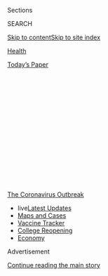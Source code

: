 <div id="app">

<div>

<div>

<div>

<div class="NYTAppHideMasthead css-1q2w90k e1suatyy0">

<div class="section css-ui9rw0 e1suatyy2">

<div class="css-eph4ug er09x8g0">

<div class="css-6n7j50">

</div>

<span class="css-1dv1kvn">Sections</span>

<div class="css-10488qs">

<span class="css-1dv1kvn">SEARCH</span>

</div>

[Skip to content](#site-content)[Skip to site
index](#site-index)

</div>

<div id="masthead-section-label" class="css-1wr3we4 eaxe0e00">

[Health](https://www.nytimes3xbfgragh.onion/section/health)

</div>

<div class="css-10698na e1huz5gh0">

</div>

</div>

<div id="masthead-bar-one" class="section hasLinks css-15hmgas e1csuq9d3">

<div class="css-uqyvli e1csuq9d0">

</div>

<div class="css-1uqjmks e1csuq9d1">

</div>

<div class="css-9e9ivx">

[](https://myaccount.nytimes3xbfgragh.onion/auth/login?response_type=cookie&client_id=vi)

</div>

<div class="css-1bvtpon e1csuq9d2">

[Today’s
Paper](https://www.nytimes3xbfgragh.onion/section/todayspaper)

</div>

</div>

</div>

</div>

<div data-aria-hidden="false">

<div id="site-content" data-role="main">

<div>

<div class="css-1aor85t" style="opacity:0.000000001;z-index:-1;visibility:hidden">

<div class="css-1hqnpie">

<div class="css-epjblv">

<span class="css-17xtcya">[Health](/section/health)</span><span class="css-x15j1o">|</span><span class="css-fwqvlz">Mistrust
of a Coronavirus Vaccine Could Imperil Widespread
Immunity</span>

</div>

<div class="css-k008qs">

<div class="css-1iwv8en">

<span class="css-18z7m18"></span>

<div>

</div>

</div>

<span class="css-1n6z4y">https://nyti.ms/2OAxMM1</span>

<div class="css-1705lsu">

<div class="css-4xjgmj">

<div class="css-4skfbu" data-role="toolbar" data-aria-label="Social Media Share buttons, Save button, and Comments Panel with current comment count" data-testid="share-tools">

  - 
  - 
  - 
  - 
    
    <div class="css-6n7j50">
    
    </div>

  - 
  - 

</div>

</div>

</div>

</div>

</div>

</div>

<div id="NYT_TOP_BANNER_REGION" class="css-13pd83m">

<div>

<div id="styln-prism-menu-1592847958612" class="section interactive-content interactive-size-medium css-1edisqu">

<div class="css-17ih8de interactive-body">

<div id="scroll-container" class="css-1gj85ro">

[<span class="styln-title-wrap"><span class="css-1pje3qr">The
Coronavirus</span><span class="css-1pje3qr">
Outbreak</span></span>](https://www.nytimes3xbfgragh.onion/news-event/coronavirus?action=click&pgtype=Article&state=default&region=TOP_BANNER&context=storylines_menu)

  - <span class="css-kqxiym" data-emphasize="true">live</span>[Latest
    Updates](https://www.nytimes3xbfgragh.onion/2020/08/04/world/coronavirus-covid-19.html?action=click&pgtype=Article&state=default&region=TOP_BANNER&context=storylines_menu)
  - [Maps and
    Cases](https://www.nytimes3xbfgragh.onion/interactive/2020/us/coronavirus-us-cases.html?action=click&pgtype=Article&state=default&region=TOP_BANNER&context=storylines_menu)
  - [Vaccine
    Tracker](https://www.nytimes3xbfgragh.onion/interactive/2020/science/coronavirus-vaccine-tracker.html?action=click&pgtype=Article&state=default&region=TOP_BANNER&context=storylines_menu)
  - [College
    Reopening](https://www.nytimes3xbfgragh.onion/2020/08/02/us/covid-college-reopening.html?action=click&pgtype=Article&state=default&region=TOP_BANNER&context=storylines_menu)
  - [Economy](https://www.nytimes3xbfgragh.onion/live/2020/08/03/business/stock-market-today-coronavirus?action=click&pgtype=Article&state=default&region=TOP_BANNER&context=storylines_menu)

</div>

</div>

</div>

</div>

</div>

<div id="top-wrapper" class="css-1sy8kpn">

<div id="top-slug" class="css-l9onyx">

Advertisement

</div>

[Continue reading the main
story](#after-top)

<div class="ad top-wrapper" style="text-align:center;height:100%;display:block;min-height:250px">

<div id="top" class="place-ad" data-position="top" data-size-key="top">

</div>

</div>

<div id="after-top">

</div>

</div>

<div>

<div id="sponsor-wrapper" class="css-1hyfx7x">

<div id="sponsor-slug" class="css-19vbshk">

Supported by

</div>

[Continue reading the main
story](#after-sponsor)

<div id="sponsor" class="ad sponsor-wrapper" style="text-align:center;height:100%;display:block">

</div>

<div id="after-sponsor">

</div>

</div>

<div class="css-186x18t">

</div>

<div class="css-1vkm6nb ehdk2mb0">

# Mistrust of a Coronavirus Vaccine Could Imperil Widespread Immunity

</div>

Billions are being poured into developing a shot, but the rapid
timetable and President Trump’s cheerleading are creating a whole new
group of vaccine-hesitant patients.

<div class="css-79elbk" data-testid="photoviewer-wrapper">

<div class="css-z3e15g" data-testid="photoviewer-wrapper-hidden">

</div>

<div class="css-1a48zt4 ehw59r15" data-testid="photoviewer-children">

![<span class="css-16f3y1r e13ogyst0" data-aria-hidden="true">An
anti-vaccination rally on the steps of California’s State Capitol in
Sacramento last
month.</span><span class="css-cnj6d5 e1z0qqy90" itemprop="copyrightHolder"><span class="css-1ly73wi e1tej78p0">Credit...</span><span><span>Rich
Pedroncelli/Associated
Press</span></span></span>](https://static01.graylady3jvrrxbe.onion/images/2020/07/19/science/00VIRUS-VAX-DOUBTS1/merlin_173852484_5fad07c2-7dbe-45c0-9dc8-fd4823271c2b-articleLarge.jpg?quality=75&auto=webp&disable=upscale)

</div>

</div>

<div class="css-18e8msd">

<div class="css-vp77d3 epjyd6m0">

<div class="css-1baulvz">

By [<span class="css-1baulvz last-byline" itemprop="name">Jan
Hoffman</span>](https://www.nytimes3xbfgragh.onion/by/jan-hoffman)

</div>

</div>

  - 
    
    <div class="css-ld3wwf e16638kd2">
    
    Published July 18, 2020Updated July 22,
    2020
    
    </div>

  - 
    
    <div class="css-4xjgmj">
    
    <div class="css-pvvomx" data-role="toolbar" data-aria-label="Social Media Share buttons, Save button, and Comments Panel with current comment count" data-testid="share-tools">
    
      - 
      - 
      - 
      - 
        
        <div class="css-6n7j50">
        
        </div>
    
      - 
      - 
    
    </div>
    
    </div>

</div>

</div>

<div class="section meteredContent css-1r7ky0e" name="articleBody" itemprop="articleBody">

<div class="css-1fanzo5 StoryBodyCompanionColumn">

<div class="css-53u6y8">

Almost daily, President Trump and leaders worldwide say they are racing
to develop a [coronavirus
vaccine](https://www.nytimes3xbfgragh.onion/2020/07/22/upshot/vaccine-coronavirus-government-purchase.html),
in perhaps the most urgent mission in the history of medical science.
But the repeated assurances of near-miraculous speed are exacerbating a
problem that has largely been overlooked and one that public health
experts say must be addressed now: persuading people to actually get the
shot.

A growing number of polls find so many people saying they would not get
a coronavirus vaccine that its potential to shut down the pandemic could
be in jeopardy. Distrust of it is particularly pronounced in
African-American communities, which have been disproportionately
devastated by the virus. But even many staunch supporters of
immunization say they are wary of this vaccine.

“The bottom line is I have absolutely no faith in the F.D.A. and in the
Trump administration,” said Joanne Barnes, a retired fourth-grade
teacher from Fairbanks, Alaska, who said she was otherwise always
scrupulously up-to-date on getting her shots, including those for
shingles, flu and pneumonia. “I just feel like there’s a rush to get a
vaccine out, so I’m very hesitant.”

[Mistrust of vaccines has been on the rise in the
U.S.](https://www.nytimes3xbfgragh.onion/2019/09/23/health/anti-vaccination-movement-us.html)
in recent years, a sentiment that resists categorization by political
party, educational background or socio-economic demographics. It has
been fanned by a handful of celebrities. But now, anti-vaccine groups
are attracting a new type of clientele altogether.

</div>

</div>

<div class="css-1fanzo5 StoryBodyCompanionColumn">

<div class="css-53u6y8">

Jackie Schlegel, founder of Texans for Vaccine Choice, which presses for
school vaccine exemptions, said that her group’s membership had
skyrocketed since April. “Our phones are ringing off the hook with
people who are saying, ‘I’ve gotten every vaccine, but I’m not getting
this one,” she said. “‘How do I opt out?’” She said she often has to
assure callers, “‘They’re not coming to your home to force-vax you.’”

</div>

</div>

<div class="css-79elbk" data-testid="photoviewer-wrapper">

<div class="css-z3e15g" data-testid="photoviewer-wrapper-hidden">

</div>

<div class="css-1a48zt4 ehw59r15" data-testid="photoviewer-children">

![<span class="css-16f3y1r e13ogyst0" data-aria-hidden="true">Joanne
Barnes, a retired schoolteacher, is up to date on her shots, but is
skeptical of a new coronavirus
vaccine.</span><span class="css-cnj6d5 e1z0qqy90" itemprop="copyrightHolder"><span class="css-1ly73wi e1tej78p0">Credit...</span><span>Brian
Fraser for The New York
Times</span></span>](https://static01.graylady3jvrrxbe.onion/images/2020/07/17/science/00VIRUS-VAX-DOUBTS4a/00VIRUS-VAX-DOUBTS4a-articleLarge.jpg?quality=75&auto=webp&disable=upscale)

</div>

</div>

<div class="audioFigureHeading">

<div class="css-1et479a">

![](https://static01.graylady3jvrrxbe.onion/images/2017/01/29/podcasts/the-daily-album-art/the-daily-album-art-articleInline-v2.jpg?quality=75&auto=webp&disable=upscale)

</div>

### Listen to ‘The Daily’: The Vaccine Trust Problem

<span class="css-59o34k">Why developing a coronavirus vaccine may be
easier than persuading people to get it.</span>

</div>

<div class="css-qe9gm7">

<div>

<div class="css-1g7y0i5 e1drnplw0">

<div class="css-1ceswkc e1drnplw1">

</div>

<div class="css-f2fzwx e1drnplw2">

<div data-aria-labelledby="modal-title" data-role="region">

<div id="modal-title" class="css-mln36k">

transcript

</div>

<div class="css-pbq7ev">

</div>

<span>Back to The
Daily</span>

<div class="css-f6lhej">

<div class="css-1ialerq">

<div class="css-1701swk">

bars

</div>

<div>

<div class="css-1t7yl1y">

0:00/29:14

</div>

<div class="css-og85jy">

\-29:14

</div>

</div>

</div>

</div>

<div class="css-15fbio0">

<div class="css-1p4nyns">

transcript

## Listen to ‘The Daily’: The Vaccine Trust Problem

### Hosted by Michael Barbaro, produced by Luke Vander Ploeg and Annie Brown, and edited by Lisa Chow

#### Why developing a coronavirus vaccine may be easier than persuading people to get it.

</div>

  - michael barbaro  
    From The New York Times, I’m Michael Barbaro. This is “The Daily.”
    
    Today: Public health officials are vowing to develop a coronavirus
    vaccine in record time. My colleague, health reporter Jan Hoffman,
    on how that speed could backfire.
    
    It’s Tuesday, July 21st.

  - archived recording  
    Thank you, very much, Mr. Chairman. Thank you to all of our
    witnesses for joining us here today. And, of course, thank your
    staff for setting up the technology so we can hold this hearing
    safely.

jan hoffman

So late last month, Dr. Anthony Fauci and Dr. Robert Redfield at the
C.D.C. sat down in front of a group of senators to answer their many
questions about what was going on with the coronavirus pandemic.

  - archived recording (elizabeth warren)  
    Dr. Fauci, based on what you’re seeing now, how many Covid-19 deaths
    and infections should America expect before this is all over?

  - archived recording (dr. anthony fauci)  
    I can’t make an accurate prediction, but it is going to be very
    disturbing. I will guarantee you that.

jan hoffman

The big news that day was Dr. Anthony Fauci saying that he expected
cases to rise.

  - archived recording (dr. anthony fauci)  
    I would not be surprised if we go up to 100,000 a day —

jan hoffman

To 100,000 a day.

  - archived recording (dr. anthony fauci)  
    — if this does not turn around.

michael barbaro

Right. That was a big headline. I remember that.

jan hoffman

That shocked everyone. But what was also rumbling through, and was a
consistent theme in the questioning by the senators, was their concern
that Americans were afraid of the very speed at which this vaccine was
being developed.

\[music\]

  - archived recording  
    Dr. Fauci, I want to ask you about the concern that we have with
    certain parts of the country where you have public mistrust of
    vaccines, in general.

jan hoffman

And they were asking whether Americans would, in fact, be willing to get
it.

  - archived recording  
    My fear is that we may get to the place where — we will get to that
    place where we have that successful vaccine. But we still have the
    concern for many, and a mistrust. And whether it’s vaccine
    hesitation or vaccine confidence — I don’t know what the buzz word
    is — but I’m worried that we don’t have a plan for how to deal with
    that.

jan hoffman

It was not one party or the other. Both Republican and Democratic
senators kept firing away at Dr. Robert Redfield and Dr. Fauci.

  - archived recording 1  
    We know this is in our future, and we are not ready for it.

  - archived recording 2  
    And this could cause problems down the road if we get to a vaccine,
    but people don’t want to get the vaccine. So —

jan hoffman

Saying, what are you going to do? How are you going to prepare
Americans?

  - archived recording  
    And that plan has to combat misinformation and vaccine hesitancy.

jan hoffman

We are sensing that they are afraid of this thing. They are saying they
won’t take it.

  - archived recording  
    Dr. Redfield, do you agree a plan like that is needed?

  - archived recording (dr. robert redfield)  
    Senator, I think it’s very important that we have an integrated plan
    for this vaccine.

jan hoffman

And both of the gentlemen seemed somewhat disconcerted.

\[music\]

michael barbaro

And yet, how grounded are these fears that these senators are expressing
during this hearing?

jan hoffman

They are incredibly substantial. There was a survey done in late May by
the Associated Press and a research institute out of the University of
Chicago that showed that fully 50 percent of Americans were either
hesitant or absolutely would not take the vaccine.

michael barbaro

Wow.

jan hoffman

Which is really concerning.

michael barbaro

50 percent.

jan hoffman

50 percent.

michael barbaro

And in my mind, skepticism of vaccines in the United States has been
around for a really long time. And it’s somewhat meaningful, but it’s
not widespread. It’s not 50 percent. It’s kind of a niche. So that’s not
what you’re describing here — a niche.

jan hoffman

No. This is a chasm. This was exponentially far greater than anything
we’d ever seen before.

michael barbaro

So how do we get to that enormous widespread figure? Because we have
talked a bit on this show about the origins of vaccine skepticism. And
my recollection is that it starts with questions around autism.

jan hoffman

Actually, it starts with questions around the invention of the smallpox
vaccine in the 18th century. Even then, there were vaccine skeptics.
Benjamin Franklin was himself a vaccine skeptic. He later recanted and
saw the light. So it has come in waves over the centuries.

Probably, what’s most prominent in the modern memory is a study that Dr.
Andrew Wakefield published in the British Journal The Lancet in 1998,
where he associated autism and the measles, mumps, rubella vaccine,
which is given to children just around the time that they’re about a
year and a half. And he asserted wrongly — completely wrongly — that the
vaccine caused autism. That has been completely refuted. And yet, it
still took hold in the hearts and minds of many, many parents. It has
become the basis for political movements.

For example, it’s a very big movement in Texas with a politically
powerful group called Texans for Vaccine Choice. They have, in fact,
hijacked the language of the Abortion Rights Movement — this is my body.
The government does not have the right to order me to put something into
it. It’s my body, my choice. There are people who resent big pharma. And
they believe vaccines are totally a construct of big pharma to make
money. When in fact, actually, it’s probably the reason that most
companies don’t make vaccines, because they don’t make a lot of money
out of it.

There is the crunchy granola — to use a term of art — parenting
movement, which basically says, nothing but the natural comes into my
child. Therefore, not a vaccine.

Certainly, vaccines skepticism has been shown to be more pronounced in
African-American and Latino communities, particularly because of the
revelations in the mid-70s of the Tuskegee experiments, in which the
American public health institutions knew that something like 300 Alabama
sharecroppers had been infected with syphilis. And although they had the
cure for it — penicillin — they refused to cure them, and instead wanted
to watch the disease progress so they could learn more about the
disease. When that horror broke, that reinforced nascent vaccine
skepticism in the African-American community, and the perception that
they were essentially being used as cannon fodder for privileged white
people.

\[music\]

So if you think you have someone in mind who you think is the archetype
of someone who opposes vaccines, you absolutely do not. It crosses
racial lines. It crosses socioeconomic backgrounds, educational
backgrounds. It crosses political affiliation.

michael barbaro

And Jan, how does Donald Trump and his arrival on the national political
scene — how does that play into this?

jan hoffman

Since about 2012, he’s been tweeting very skeptical comments about what
he thinks are the size of the doses. He frequently would say, this is
enough for a horse. And then he comes on the stage while he’s a
candidate —

  - archived recording (donald trump)  
    There’s people that work for me — just the other day, two years old,
    two and a half years old, a child — a beautiful child went to have
    the vaccine. And came back, and a week later, got a tremendous
    fever. Got very, very sick. Now is autistic.

jan hoffman

And he says bluntly, during a major debate, that he doesn’t believe in
the schedule. And he thinks kids are getting too many vaccines.

  - archived recording (donald trump)  
    I only say, it’s not — I’m in favor of vaccines. Do them over a
    longer period of time. Same amount, but just in little sections.

  - archived recording  
    Dr. Carson.

  - archived recording (donald trump)  
    And I think you’re going to have — I think you’re going to see a big
    impact on autism.

jan hoffman

He has boasted before that he never himself would get a flu vaccine. He
said he slowed down his son Barron’s vaccine schedule. So he became the
flag bearer for this growing movement that had so many myriad voices in
it from so many different perspectives.

michael barbaro

So all of this vaccine baggage — for lack of a better phrase — all of
this skepticism, it predates the pandemic. But I guess I still don’t
quite understand how we get to that really alarming 50 percent figure of
Americans who are reluctant to use an eventual coronavirus vaccine. So
help me bridge that.

jan hoffman

We have a pandemic that, as the weeks go by, people are dying. Cases are
taking up. Our lives as we know it have changed completely. We don’t
even have a new normal yet. We are making it up as we go along. And all
along, the word vaccine is being held out as a holy grail.

\[music\]

A vaccine will save us. A vaccine will restore us. A vaccine will bring
us life that we knew.

michael barbaro

Right.

jan hoffman

It is topic number one. You cannot turn around without hearing the V
word. It is front and center wherever we go. And that is the overlay on
top of this insurgent, multi-dimensional questioning of the value of a
vaccine.

michael barbaro

We’ll be way right back.

Jan, when did you begin to realize that there was something about this
pandemic that was influencing how people thought about vaccines — the V
word?

jan hoffman

I began to speak with doctors, pediatricians. And I asked them, if we
come up with a coronavirus vaccine, what will you tell your patients?
And I was struck over and over and over again by the long, loud silence
on the other end of the phone.

\[music\]

And I thought oh, my god, what are we hearing here? I began to watch
social media, and I saw the amping up of vaccine conspiracy theories.
Then I heard more and more from people who were beginning to say, you
know, I get all my vaccines, I’m up-to-date — I will not take this one.
These are pro-science, pro-vaccine people who are cringing and wanting
to avoid this vaccine. And I thought, we have a problem.

michael barbaro

And what do you start to learn that would explain that level of
skepticism?

jan hoffman

There are a lot of different reasons. But the first profound roadblock
to it are many people’s objection to President Trump himself. People
worry that he may have secret deals with certain pharma companies, and
may stand to — either his friends will profit or he will profit.

And so, unfortunately, people are holding the product itself at arm’s
length and looking at it through the lens of a political situation. In
fact, a major figure from the Trump administration called me just two
days ago to talk about what the government was going to try to do about
vaccine hesitancy. And he said, it’s unfortunate that people are
wrapping their feelings of President Trump around the vaccine itself.

michael barbaro

Is what you’re saying that some number of people, who would normally be
inclined to take a vaccine but do not trust President Trump, are now
thinking to themselves, well, if I don’t trust President Trump, then
perhaps I shouldn’t trust a vaccine that emerges from a process he
oversees. And just want to make sure I’m connecting the dots here.

jan hoffman

Those dots are beautifully connected. Because I’ve seen comments that go
along the lines of, I’ll take a vaccine authorized by a President Biden.
I’ll take a vaccine authorized by Angela Merkel. It’s Trump’s
association with it that is giving a certain quadrant of these skeptics
grave misgivings.

michael barbaro

But is that a reasonable form of skepticism? I mean, presidents have
lots of powers, but they don’t have the power to mix a drug in a lab.
They don’t dictate what a vaccine looks like. So is that rational?

jan hoffman

I’m trying to answer this politely because that presupposes that vaccine
skepticism is inherently rational. And, to some extent, I think it’s
understandable. Whether it’s rational and logical is another question
entirely. But remember, the president nominates the head of the F.D.A.,
who approves the vaccines. The president assigned the head of Operation
Warp Speed, which is overseeing the public-private partnership. The
president doesn’t mix things in a test tube, but the president certainly
has a great deal of power to authorize oversight of this vaccine.

michael barbaro

What else is driving this skepticism?

jan hoffman

I think even a greater factor than the administration itself is the
speed with which it’s being produced. Most vaccines take about a decade
to produce. Millions and even billions of dollars are poured into
research for them to prove nothing. We don’t have an H.I.V. vaccine,
which has been in research for 20, 30 years. There’s no vaccine against
breast cancer, which has been under research for arguably, even longer.
And so people are thinking, well, how can you have a vaccine that is
safe and effective come to market in six months? It boggles the mind.

And so, for someone who is a vaccine hesitant, who is a vaccine skeptic,
or even is just a pro-vaccine person, they are so apprehensive about the
speed at which this is being produced that they are willing to say, “Let
someone else go first in line. Not me.”

michael barbaro

Is there actually any evidence that Operation Warp Speed — the project
underway now — will bypass traditional safety measures? The normal
process of multiple clinical trials, lots of humans being tested, lots
of assessments of side effects, adverse effects. Do we know that?

jan hoffman

It seems, so far, that nothing in the due diligence processes is being
bypassed. It’s only that it’s being accelerated. But the same level of
scrutiny seems to be underway. That’s what we know so far.

michael barbaro

So this is quite fascinating and pretty alarming. The only remedy for
this pandemic is a vaccine. And so the faster you get a vaccine, the
faster the pandemic comes to an end. But from what you’re saying, the
faster the vaccine is produced, the more skeptical people are going to
be of the vaccine and its safety. And so, speed here, instead of being a
virtue, may actually be an undermining force and undermining of the
original goal of the vaccine.

jan hoffman

And I think that’s the tragedy. Because there’s urgency. We need a
vaccine. The world is crying out for it. To stop this thing. To shut it
down. Scientists are responding, and saying we’re working as quickly as
we can. And yet, thoughtful people are saying, wait, does speed equate
with haste?

michael barbaro

So that’s how you get to a figure like 50 percent. You take a lot of
generalized anxiety around the safety of vaccines. You overlay this
administration and its approach to science. And then you add what the
government is promising is the fastest vaccine in history. And you get a
much more amped up version of existing skepticism.

jan hoffman

Let me ask you a practical question. And you don’t have to answer
because I’m switching caps here. But if you polled your colleagues and
friends, what do you think, roughly, would be the percentage who would
answer the following question in the affirmative or negative: Would you
take a coronavirus vaccine if it were offered sometime this year?

michael barbaro

I’d like to think that it’s 3/4 off the bat? But I don’t know. You’re
asking me a question I haven’t asked those friends and acquaintances and
family. I guess I now should.

jan hoffman

Well, I think it’s important. Because what happens when you engage
somebody in a conversation about vaccines is you both begin to think
more deeply about, what does confidence mean to you? What do you need to
know to feel safe in sticking out your arm? What questions would you
want answered? And as you begin to enumerate those questions, as you
begin to express your concerns, you are essentially creating a
sketchbook for the kind of answers that any manufacturer or the
government needs to have in hand to make the public feel confident that
they are getting a safe and effective vaccine.

michael barbaro

But I guess what I would have to say, now that I’ve had a minute or so
to reflect on this, is that all the previous science — the vast majority
of the previous science — about vaccines tells us that the process is
safe. And that any kind of trade-off is worth it, given the public
health value of people being protected against a highly transmissible
disease.

jan hoffman

There’s lots of ways to answer that question. I want you to think about
the cultural moment we’re in.

\[music\]

We are in a time when nationalism is surging around the world. America
first. My family first. Myself first. The notion of a vaccine, writ
large, means, I protect my community. I do what I can to protect my
neighborhood, my country, people who travel across the world. It is one
way to express altruism — is you say, I care about you. I will protect
you so I cannot get myself sick, and I will not get you sick. But we are
not at a cultural moment that looks like that.

We do not care as much about our community, about our neighbors as we
used to. The uptake for flu vaccine in adults 18 and older is only about
45 percent a year. And yet, if you ask a public health specialist what
is the safest way to protect an older person from flu, a baby from flu,
someone going through cancer treatment from flu, you say get everyone
vaccinated for flu, even if they are not. Because that stops
transmission. And yet, we only have about 45 percent uptake.

Dr. Fauci has said at minimum, we need 75 percent of people to take a
coronavirus vaccine, and he would prefer to see 85 percent. Right now,
50 percent of people are saying they don’t want the vaccine. That means
— even in the calculus of my mediocre math background — we are not
anywhere close to what we need to causing across-the-board immunity and
shutting down this pandemic.

michael barbaro

So with all this in mind, what is the plan for making Americans feel as
comfortable as possible with the safety of this eventual vaccine? It
seems crucially important to ending this pandemic. And like something
that people in public health, in the federal government would be taking
very, very seriously and have a plan for.

jan hoffman

During the Senate subcommittee hearing when Dr. Redfield was asked
repeatedly about this —

  - archived recording (dr. robert redfield)  
    C.D.C. is working on the issues that you said that I think are so
    important in building vaccine confidence in this country.

  - archived recording  
    Can you tell me when C.D.C. will be giving us their plans, and
    C.D.C. would be writing the comprehensive plan?

  - archived recording (dr. robert redfield)  
    We’re developing a plan as we speak. And again, to keep building on
    —

jan hoffman

He said that the Centers for Disease Control and Prevention have been
working on a plan and discussing this for 10 to 12 weeks.

  - archived recording (dr. robert redfield)  
    — vaccine, prioritization of this vaccine, monitoring for safety of
    this vaccine —

  - archived recording  
    But you can’t tell if it’ll a couple weeks, a couple months, the end
    of the year? Do you have any estimate on when we’ll see that plan?

  - archived recording (dr. robert redfield)  
    Well, it’s currently in development within the group. And I’d
    anticipate that we’ll see that plan in the near weeks ahead,
    Senator.

jan hoffman

When I asked them to explain what, in fact, they were working on, they
refused to answer. So I wish I could tell you. I have no idea.

\[music\]

michael barbaro

Jan, what happens if we get this wrong? If the vaccine comes out and a
huge number of Americans say, “Not me, you first. I’m not ready for
this.”

jan hoffman

That’s probably, the greatest concern of all. Because if a huge number
of Americans say, “not me, you first,” or if they say, “Wait a minute,
it’s not working. They had the vaccine for six months, but now they’re
getting sick with Covid again,” what public health experts are worried
about is that this will undermine the very foundation upon which our
vaccine infrastructure is built. Which is that vaccines work. That you
need to get them. And you need to trust them. And really undermine faith
in public health. In the belief that there is a superstructure that has
the greater good in mind.

michael barbaro

So the stakes here are only the future, literally, of public health.

jan hoffman

Yep.

michael barbaro

Thank you, Jan. We really appreciate it.

jan hoffman

Thanks very much for letting me talk about it.

michael barbaro

On Monday, scientists at Oxford University reported that their
experimental vaccine for the coronavirus prompted a protective immune
response in hundreds of people who received a dose during an early
clinical trial. So far, the vaccine has produced only minor side
effects, like fever, chills and muscle pain. The clinical trial involved
about 1,000 people. Larger trials involving about 10,000 people are
underway. And an even larger trial involving about 30,000 people is set
to start soon in the U.S. We’ll be right back.

\[music\]

Here’s what else you need to know today. A major teachers’ union has
sued the governor of Florida over an emergency order that would fully
reopen schools there next month, amid a surge of infections. The
American Federation of Teachers and its Florida affiliate accused
Governor Ron DeSantis of violating a state law that requires schools to
be safe and secure. The lawsuit, apparently the first of its kind, asks
that local education and health officials, not the governor, have
control over reopenings. And signals that teachers may take a range of
actions to protest what they see as a hasty return to the classroom. And
—

  - archived recording  
    Since we last convened and specifically, on Friday, July 17, 2020,
    the Honorable John Robert Lewis, representative of the 5th
    Congressional District of Georgia, our hero, our colleague, our
    brother, our friend, received and answered his final summons from
    God Almighty. And at that moment, transitioned from labor to reward.

michael barbaro

On Monday, members of the House of Representatives unanimously passed a
resolution honoring their former colleague, John Lewis, who brought the
moral authority of his time as a civil rights leader to his three-decade
career in Congress.

  - archived recording 1  
    The clerk will report the resolution.

  - archived recording 2  
    House Resolution 1054.

michael barbaro

Lewis’ death seemed to unify a body long defined by its divisions. And
when the moment came for the House clerk to read the resolution, she was
briefly overcome with emotion.

  - archived recording  
    Resolve that the House has heard with profound sorrow \[PAUSES\] at
    the death of the Honorable John Lewis, a representative from the
    state of Georgia. Resolved that a committee of such members of the
    House as the Speaker may designate, together with such members of
    the Senate as may be joined, be appointed to attend the funeral.

michael barbaro

That’s it for “The Daily.” I’m Michael Barbaro. See you tomorrow.

</div>

</div>

</div>

</div>

</div>

</div>

<div class="css-1fanzo5 StoryBodyCompanionColumn">

<div class="css-53u6y8">

The fastidious process to develop a safe, effective [vaccine typically
takes a
decade](https://www.nytimes3xbfgragh.onion/interactive/2020/04/30/opinion/coronavirus-covid-vaccine.html);
some have taken far longer. But the administration of Mr. Trump,
[himself once an outspoken vaccine
skeptic](https://www.nytimes3xbfgragh.onion/2020/03/09/health/trump-vaccines.html),
has been saying recently that a [coronavirus vaccine could be ready this
fall.](https://www.businessinsider.com/trump-expects-covid-19-vaccine-fall-timeline-coronavirus-2020-7)
While it has removed certain conventional barriers, such as funding,
many experts still believe that the proposed timeline could be unduly
optimistic.

But whenever a coronavirus vaccine is approved, the [assumption has been
that initial demand would far outstrip
supply](https://www.nytimes3xbfgragh.onion/2020/07/09/us/coronavirus-vaccine.html).
The need to establish a bedrock of confidence in it has largely gone
overlooked and unaddressed.

</div>

</div>

<div class="css-1fanzo5 StoryBodyCompanionColumn">

<div class="css-53u6y8">

Earlier this month, a [nationwide task force of 23
epidemiologists](https://www.centerforhealthsecurity.org/our-work/pubs_archive/pubs-pdfs/2020/200709-The-Publics-Role-in-COVID-19-Vaccination.pdf)
and vaccine behavior specialists released a detailed report — which
itself got little attention — saying that such work was urgent.
Operation Warp Speed, the $10 billion public-private partnership that is
driving much of the vaccine research, they wrote, “rests upon the
compelling yet unfounded presupposition that ‘if we build it, they will
come.’”

<div id="NYT_MAIN_CONTENT_1_REGION" class="css-9tf9ac">

<div>

<div id="styln-covid-updates-world" class="section interactive-content interactive-size-medium css-1ftcdic">

<div class="css-17ih8de interactive-body">

<div id="styln-briefing-block" data-asset-id="QXJ0aWNsZTpueXQ6Ly9hcnRpY2xlLzNhNGMwYWI5LWIwY2QtNWQwOS1hZTgwLTdjMGU3ZTA1OWQ2OA==">

<div class="briefing-block-header-section">

# [Latest Updates: Global Coronavirus Outbreak](https://www.nytimes3xbfgragh.onion/2020/08/04/world/coronavirus-covid-19.html?action=click&pgtype=Article&state=default&region=MAIN_CONTENT_1&context=storylines_live_updates)

<div class="briefing-block-ts">

Updated 2020-08-04T10:15:32.518Z

</div>

</div>

  - [‘Long days, long nights’: Washington prepares for a prolonged fight
    over virus
    relief.](https://www.nytimes3xbfgragh.onion/2020/08/04/world/coronavirus-covid-19.html?action=click&pgtype=Article&state=default&region=MAIN_CONTENT_1&context=storylines_live_updates#link-6b644638)
  - [Israel’s rocky reopening of its schools may be a lesson for the
    U.S.](https://www.nytimes3xbfgragh.onion/2020/08/04/world/coronavirus-covid-19.html?action=click&pgtype=Article&state=default&region=MAIN_CONTENT_1&context=storylines_live_updates#link-7af9fca0)
  - [Hurricane Isaias arrives in North Carolina as officials along the
    East Coast
    scramble.](https://www.nytimes3xbfgragh.onion/2020/08/04/world/coronavirus-covid-19.html?action=click&pgtype=Article&state=default&region=MAIN_CONTENT_1&context=storylines_live_updates#link-33bf9168)

<div class="briefing-block-footer">

<div class="briefing-block-footer-meta">

[See more
updates](https://www.nytimes3xbfgragh.onion/2020/08/04/world/coronavirus-covid-19.html?action=click&pgtype=Article&state=default&region=MAIN_CONTENT_1&context=storylines_live_updates)

</div>

<div class="briefing-block-briefinglinks">

<span>More live coverage:</span>
[Markets](https://www.nytimes3xbfgragh.onion/live/2020/08/04/business/stock-market-today-coronavirus?action=click&pgtype=Article&state=default&region=MAIN_CONTENT_1&context=storylines_live_updates)

</div>

</div>

</div>

</div>

</div>

</div>

</div>

In fact, wrote the group, led by researchers at the [Johns Hopkins
Center for Health Security](https://www.centerforhealthsecurity.org/)
and the Texas State University anthropology department: “If poorly
designed and executed, a Covid-19 vaccination campaign in the U.S. could
undermine the increasingly tenuous belief in vaccines and the public
health authorities that recommend them — especially among people most at
risk of Covid-19 impacts.”

The researchers noted that although billions of federal dollars were
pouring into biomedical research for a vaccine, there seemed to be
virtually no funding set aside for social scientists to investigate
hesitancy around vaccines. Focus groups to help pinpoint the most
effective messaging to counter opposition, the authors said, should get
underway
immediately.

</div>

</div>

<div class="css-79elbk" data-testid="photoviewer-wrapper">

<div class="css-z3e15g" data-testid="photoviewer-wrapper-hidden">

</div>

<div class="css-1a48zt4 ehw59r15" data-testid="photoviewer-children">

<div class="css-1xdhyk6 erfvjey0">

<span class="css-1ly73wi e1tej78p0">Image</span>

<div class="css-zjzyr8">

<div data-testid="lazyimage-container" style="height:257.77777777777777px">

</div>

</div>

</div>

<span class="css-16f3y1r e13ogyst0" data-aria-hidden="true">Undated
photo from the National Archives showing the Tuskegee syphilis
experiment: From 1932 to 1972, doctors intentionally did not treat Black
men for the disease, so they could study the progress of
symptoms.</span><span class="css-cnj6d5 e1z0qqy90" itemprop="copyrightHolder"><span class="css-1ly73wi e1tej78p0">Credit...</span><span>National
Archives</span></span>

</div>

</div>

<div class="css-1fanzo5 StoryBodyCompanionColumn">

<div class="css-53u6y8">

The current political and cultural turbulence, abetted by the Trump
administration’s frequent disregard for scientific expertise, is only
amplifying the diverse underpinnings of vaccine-skeptic positions. They
include the terrible legacy of federal medical experiments on
African-Americans and other disadvantaged groups; a distrust of Big
Pharma; resistance to government mandates like school immunization
requirements; adherence to homeopathy and other “natural” medicines; and
a clutch of apocalyptic beliefs and conspiracy theories particularly
around Covid-19, sometimes perpetuated by celebrities, most recently
Kanye West.

“It’s so many of our children that are being vaccinated and paralyzed,”
[he told
Forbes](https://www.forbes.com/sites/randalllane/2020/07/08/kanye-west-says-hes-done-with-trump-opens-up-about-white-house-bid-damaging-biden-and-everything-in-between/#6774579e47aa)
this month. “So when they say the way we’re going to fix Covid is with a
vaccine, I’m extremely cautious. That’s the mark of the beast.”

A poll in May by [The Associated Press-NORC Center for Public Affairs
Research](https://apnews.com/dacdc8bc428dd4df6511bfa259cfec44) found
that only about half of Americans said they would be willing to get a
coronavirus vaccine. One in five said they would refuse and 31 percent
were uncertain. [A poll in late June by researchers at the University of
Miami](https://www.newsweek.com/will-black-americans-fear-vaccine-more-covid-19-opinion-1516087)
found that 22 percent of white and Latino respondents and 42 percent of
Black respondents said they agreed with this statement: “The coronavirus
is being used to force a dangerous and unnecessary vaccine on
Americans.”

</div>

</div>

<div class="css-1fanzo5 StoryBodyCompanionColumn">

<div class="css-53u6y8">

“The trust issues are just tremendous in the Black community,” said
Edith Perry, a member of the [Maryland Community Research Advisory
Board](https://sph.umd.edu/center/che/maryland-community-research-advisory-board-md-crab),
which seeks to ensure that the benefits of health research encompass
Black and Latino communities.

The solution, she said, is not just to employ the conventional strategy
of meeting with Black church congregations, especially if the government
and vaccine producers want to reach millennials.

“The pharmaceutical industry would have to convince some of the young
people in Black Lives Matter to get on board,” Mrs. Perry said. “Throw
up your hands and say: ‘I apologize. I know we did it wrong and I need
your help to get it right.’ Because we need a vaccine and we need Black
and Hispanic participation.”

The chatter at The Shop Spa, a large barbershop with a Black and Latino
clientele in Hyattsville, Md., underscores the challenges. Mike Brown,
the manager, whose staff members have been trained to talk up wellness
with clients, referred to the [notorious Tuskegee
experiments](https://www.nytimes3xbfgragh.onion/1997/05/12/us/families-emerge-as-silent-victims-of-tuskegee-syphilis-experiment.html),
and said, “I hope they don’t sabotage us again.”

His clients and their families are still leery of drug companies, he
said. “It’s hard to trust that they’re looking out for our well-being,”
he continued. “Me, I’m very skeptical about that shot. I have my popcorn
and my soda and I’m just watching it very
carefully.”

</div>

</div>

<div class="css-79elbk" data-testid="photoviewer-wrapper">

<div class="css-z3e15g" data-testid="photoviewer-wrapper-hidden">

</div>

<div class="css-1a48zt4 ehw59r15" data-testid="photoviewer-children">

<div class="css-1xdhyk6 erfvjey0">

<span class="css-1ly73wi e1tej78p0">Image</span>

<div class="css-zjzyr8">

<div data-testid="lazyimage-container" style="height:293.8666666666666px">

</div>

</div>

</div>

<span class="css-16f3y1r e13ogyst0" data-aria-hidden="true">Mike Brown,
manager of The Shop Spa in Hyattsville, Md., trains his staff to extoll
the benefits of wellness, but says he’s wary of a coronavirus
shot.</span><span class="css-cnj6d5 e1z0qqy90" itemprop="copyrightHolder"><span class="css-1ly73wi e1tej78p0">Credit...</span><span>Michael
A. McCoy for The New York Times</span></span>

</div>

</div>

<div class="css-1fanzo5 StoryBodyCompanionColumn">

<div class="css-53u6y8">

The new report on vaccine confidence includes input from epidemiologists
and experts in health inequities and communication. The overarching
recommendation is that public health agencies should listen to community
concerns early in the process, rather than issuing them directives from
on high after the fact. They should seek out trusted community leaders
to convey people’s uncertainties around research transparency, access,
allocation and cost. Those representatives could, in turn, become
respected purveyors of updates, to combat what the World Health
Organization calls the “infodemic” of vaccine misinformation.

</div>

</div>

<div class="css-1fanzo5 StoryBodyCompanionColumn">

<div class="css-53u6y8">

The strongest recommendations were about communities of color. The
authors urged that vaccines be provided for free and made available at
easy access neighborhood locales: churches, pharmacies, barbershops,
schools. Noting that the vaccine would be emerging at a time when
protests about systemic racism, not least in health care, have been
erupting, the researchers cautioned that if accessibility was perceived
to be unfair, the vaccine could become a flash point of continuing
unrest. And that perception could heighten mistrust of the vaccine.

[At a recent Senate
hearing](https://www.nytimes3xbfgragh.onion/2020/06/30/us/politics/fauci-coronavirus.html),
Dr. Robert Redfield, director of the Centers for Disease Control and
Prevention, was asked repeatedly about plans to address surging vaccine
hesitation. He replied that discussions had been underway for “10 to 12
weeks.” A spokesman for the C.D.C. declined to elaborate after being
asked repeatedly by The New York Times to do
so.

<div id="NYT_MAIN_CONTENT_3_REGION" class="css-9tf9ac">

<div>

<div id="styln-prism-freeform-1594220623585" class="section interactive-content interactive-size-medium css-1ftcdic">

<div class="css-17ih8de interactive-body">

<div id="prism-freeform-block-38059" class="css-19mumt8" data-role="complementary" data-storyline="The Coronavirus Outbreak" data-truncated="true" tabindex="0">

<div class="css-a8d9oz">

<div class="css-eb027h">

[](https://www.nytimes3xbfgragh.onion/news-event/coronavirus?action=click&pgtype=Article&state=default&region=MAIN_CONTENT_3&context=storylines_faq)

### The Coronavirus Outbreak ›

#### Frequently Asked Questions

Updated August 3, 2020

  - #### I’m a small-business owner. Can I get relief?
    
      - The [stimulus bills enacted in
        March](https://www.nytimes3xbfgragh.onion/article/small-business-loans-stimulus-grants-freelancers-coronavirus.html?action=click&pgtype=Article&state=default&region=MAIN_CONTENT_3&context=storylines_faq)
        offer help for the millions of American small businesses. Those
        eligible for aid are businesses and nonprofit organizations with
        fewer than 500 workers, including sole proprietorships,
        independent contractors and freelancers. Some larger companies
        in some industries are also eligible. The help being offered,
        which is being managed by the Small Business Administration,
        includes the Paycheck Protection Program and the Economic Injury
        Disaster Loan program. But lots of folks have [not yet seen
        payouts.](https://www.nytimes3xbfgragh.onion/interactive/2020/05/07/business/small-business-loans-coronavirus.html?action=click&pgtype=Article&state=default&region=MAIN_CONTENT_3&context=storylines_faq)
        Even those who have received help are confused: The rules are
        draconian, and some are stuck sitting on [money they don’t know
        how to
        use.](https://www.nytimes3xbfgragh.onion/2020/05/02/business/economy/loans-coronavirus-small-business.html?action=click&pgtype=Article&state=default&region=MAIN_CONTENT_3&context=storylines_faq)
        Many small-business owners are getting less than they expected
        or [not hearing anything at
        all.](https://www.nytimes3xbfgragh.onion/2020/06/10/business/Small-business-loans-ppp.html?action=click&pgtype=Article&state=default&region=MAIN_CONTENT_3&context=storylines_faq)

  - #### What are my rights if I am worried about going back to work?
    
      - Employers have to provide [a safe
        workplace](https://www.osha.gov/SLTC/covid-19/standards.html)
        with policies that protect everyone equally. [And if one of your
        co-workers tests positive for the coronavirus, the
        C.D.C.](https://www.nytimes3xbfgragh.onion/article/coronavirus-money-unemployment.html?action=click&pgtype=Article&state=default&region=MAIN_CONTENT_3&context=storylines_faq)
        has said that [employers should tell their
        employees](https://www.cdc.gov/coronavirus/2019-ncov/community/guidance-business-response.html)
        -- without giving you the sick employee’s name -- that they may
        have been exposed to the virus.

  - #### Should I refinance my mortgage?
    
      - [It could be a good
        idea,](https://www.nytimes3xbfgragh.onion/article/coronavirus-money-unemployment.html?action=click&pgtype=Article&state=default&region=MAIN_CONTENT_3&context=storylines_faq)
        because mortgage rates have [never been
        lower.](https://www.nytimes3xbfgragh.onion/2020/07/16/business/mortgage-rates-below-3-percent.html?action=click&pgtype=Article&state=default&region=MAIN_CONTENT_3&context=storylines_faq)
        Refinancing requests have pushed mortgage applications to some
        of the highest levels since 2008, so be prepared to get in line.
        But defaults are also up, so if you’re thinking about buying a
        home, be aware that some lenders have tightened their standards.

  - #### What is school going to look like in September?
    
      - It is unlikely that many schools will return to a normal
        schedule this fall, requiring the grind of [online
        learning](https://www.nytimes3xbfgragh.onion/2020/06/05/us/coronavirus-education-lost-learning.html?action=click&pgtype=Article&state=default&region=MAIN_CONTENT_3&context=storylines_faq),
        [makeshift child
        care](https://www.nytimes3xbfgragh.onion/2020/05/29/us/coronavirus-child-care-centers.html?action=click&pgtype=Article&state=default&region=MAIN_CONTENT_3&context=storylines_faq)
        and [stunted
        workdays](https://www.nytimes3xbfgragh.onion/2020/06/03/business/economy/coronavirus-working-women.html?action=click&pgtype=Article&state=default&region=MAIN_CONTENT_3&context=storylines_faq)
        to continue. California’s two largest public school districts —
        Los Angeles and San Diego — said on July 13, that [instruction
        will be remote-only in the
        fall](https://www.nytimes3xbfgragh.onion/2020/07/13/us/lausd-san-diego-school-reopening.html?action=click&pgtype=Article&state=default&region=MAIN_CONTENT_3&context=storylines_faq),
        citing concerns that surging coronavirus infections in their
        areas pose too dire a risk for students and teachers. Together,
        the two districts enroll some 825,000 students. They are the
        largest in the country so far to abandon plans for even a
        partial physical return to classrooms when they reopen in
        August. For other districts, the solution won’t be an
        all-or-nothing approach. [Many
        systems](https://bioethics.jhu.edu/research-and-outreach/projects/eschool-initiative/school-policy-tracker/),
        including the nation’s largest, New York City, are devising
        [hybrid
        plans](https://www.nytimes3xbfgragh.onion/2020/06/26/us/coronavirus-schools-reopen-fall.html?action=click&pgtype=Article&state=default&region=MAIN_CONTENT_3&context=storylines_faq)
        that involve spending some days in classrooms and other days
        online. There’s no national policy on this yet, so check with
        your municipal school system regularly to see what is happening
        in your community.

  - #### Is the coronavirus airborne?
    
      - The coronavirus [can stay aloft for hours in tiny droplets in
        stagnant
        air](https://www.nytimes3xbfgragh.onion/2020/07/04/health/239-experts-with-one-big-claim-the-coronavirus-is-airborne.html?action=click&pgtype=Article&state=default&region=MAIN_CONTENT_3&context=storylines_faq),
        infecting people as they inhale, mounting scientific evidence
        suggests. This risk is highest in crowded indoor spaces with
        poor ventilation, and may help explain super-spreading events
        reported in meatpacking plants, churches and restaurants. [It’s
        unclear how often the virus is
        spread](https://www.nytimes3xbfgragh.onion/2020/07/06/health/coronavirus-airborne-aerosols.html?action=click&pgtype=Article&state=default&region=MAIN_CONTENT_3&context=storylines_faq)
        via these tiny droplets, or aerosols, compared with larger
        droplets that are expelled when a sick person coughs or sneezes,
        or transmitted through contact with contaminated surfaces, said
        Linsey Marr, an aerosol expert at Virginia Tech. Aerosols are
        released even when a person without symptoms exhales, talks or
        sings, according to Dr. Marr and more than 200 other experts,
        who [have outlined the evidence in an open letter to the World
        Health
        Organization](https://academic.oup.com/cid/article/doi/10.1093/cid/ciaa939/5867798).

<div id="styln-survey-component-38059" class="styln-survey-component" data-surveyname="faq" data-surveystoryline="coronavirus">

</div>

</div>

<div class="css-6mllg9">

</div>

<div class="css-pmm6ed">

<span class="css-5gimkt"></span>

</div>

</div>

</div>

</div>

</div>

</div>

</div>

[Emily
Brunson](https://www.txstate.edu/anthropology/people/faculty/brunson.html),
a medical anthropologist at Texas State University, said that the myriad
number of reasons people may be skeptical of this vaccine, combined with
the vast, unsparing reach of Covid-19 itself, meant that creating a
campaign for the vaccine’s acceptance would be far more difficult than
one for a more narrowly defined group — shingles vaccine for older
people, HPV vaccine for preteens. The researchers said that a national
promotional strategy should be in the planning stages as soon as
possible.

Over all, the worry that is consistently invoked by those hesitant about
this vaccine is haste. When health authorities repeatedly tout the
rapidity of development — an idea underscored by the name Operation Warp
Speed — they inadvertently aggravate the public’s safety
concerns.

</div>

</div>

<div class="css-79elbk" data-testid="photoviewer-wrapper">

<div class="css-z3e15g" data-testid="photoviewer-wrapper-hidden">

</div>

<div class="css-1a48zt4 ehw59r15" data-testid="photoviewer-children">

<div class="css-1xdhyk6 erfvjey0">

<span class="css-1ly73wi e1tej78p0">Image</span>

<div class="css-zjzyr8">

<div data-testid="lazyimage-container" style="height:257.77777777777777px">

</div>

</div>

</div>

<span class="css-16f3y1r e13ogyst0" data-aria-hidden="true">Dr. Robert
Redfield, the C.D.C. director, appeared before a Senate committee on
July 2 to talk about manufacturing a coronavirus
vaccine.</span><span class="css-cnj6d5 e1z0qqy90" itemprop="copyrightHolder"><span class="css-1ly73wi e1tej78p0">Credit...</span><span>Pool
photo by Graeme Jennings</span></span>

</div>

</div>

<div class="css-1fanzo5 StoryBodyCompanionColumn">

<div class="css-53u6y8">

“If you’re smart, you’re worried we won’t have a vaccine, and if you’re
smart, you’re worried that maybe we’ve moved so fast that we’ll accept a
level of risk that we might not ordinarily accept,” said [Sandra Crouse
Quinn](https://sph.umd.edu/department/fmsc/bio/18882), a professor of
public health at the University of Maryland.

Health communication experts say that those trying to persuade the
vaccine-hesitant to be immunized should not dismiss them as
“anti-vaxxers,” which has become an insult and shuts down
conversations.

</div>

</div>

<div class="css-1fanzo5 StoryBodyCompanionColumn">

<div class="css-53u6y8">

“You always have to listen to their concerns,” said Dr. Quinn, the
senior associate director of the Maryland Center for Health Equity, who
studies issues around health care trust in communities of color.

</div>

</div>

<div>

</div>

<div class="css-1fanzo5 StoryBodyCompanionColumn">

<div class="css-53u6y8">

Last week, a nonprofit public health initiative, the [Public Good
Projects,](https://publicgoodprojects.org/) introduced
[Stronger](https://stronger.org/), a campaign to combat vaccine
misinformation, with a plethora of tips, including lists of established
scientists to follow on Twitter.

One path toward increasing the acceptance of the vaccine, Dr. Quinn
said, is to appeal to people’s innate altruism: “that getting a vaccine,
when it’s available, is not just about you. It’s about protecting your
grandmother who has diabetes and Uncle Sean, who is immune-compromised,”
she said.

And when people respond by listing their objections to the vaccine, ask
them, she said, “If that’s what you think, then how do you protect your
community?”

</div>

</div>

</div>

<div>

</div>

<div>

</div>

<div>

</div>

<div>

<div id="bottom-wrapper" class="css-1ede5it">

<div id="bottom-slug" class="css-l9onyx">

Advertisement

</div>

[Continue reading the main
story](#after-bottom)

<div id="bottom" class="ad bottom-wrapper" style="text-align:center;height:100%;display:block;min-height:90px">

</div>

<div id="after-bottom">

</div>

</div>

</div>

</div>

</div>

## Site Index

<div>

</div>

## Site Information Navigation

  - [© <span>2020</span> <span>The New York Times
    Company</span>](https://help.nytimes3xbfgragh.onion/hc/en-us/articles/115014792127-Copyright-notice)

<!-- end list -->

  - [NYTCo](https://www.nytco.com/)
  - [Contact
    Us](https://help.nytimes3xbfgragh.onion/hc/en-us/articles/115015385887-Contact-Us)
  - [Work with us](https://www.nytco.com/careers/)
  - [Advertise](https://nytmediakit.com/)
  - [T Brand Studio](http://www.tbrandstudio.com/)
  - [Your Ad
    Choices](https://www.nytimes3xbfgragh.onion/privacy/cookie-policy#how-do-i-manage-trackers)
  - [Privacy](https://www.nytimes3xbfgragh.onion/privacy)
  - [Terms of
    Service](https://help.nytimes3xbfgragh.onion/hc/en-us/articles/115014893428-Terms-of-service)
  - [Terms of
    Sale](https://help.nytimes3xbfgragh.onion/hc/en-us/articles/115014893968-Terms-of-sale)
  - [Site
    Map](https://spiderbites.nytimes3xbfgragh.onion)
  - [Help](https://help.nytimes3xbfgragh.onion/hc/en-us)
  - [Subscriptions](https://www.nytimes3xbfgragh.onion/subscription?campaignId=37WXW)

</div>

</div>

</div>

</div>
